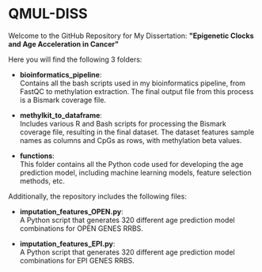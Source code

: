 # QMUL-DISS
Welcome to the GitHub Repository for My Dissertation: **"Epigenetic Clocks and Age Acceleration in Cancer"**

Here you will find the following 3 folders:

- **bioinformatics_pipeline**:  
  Contains all the bash scripts used in my bioinformatics pipeline, from FastQC to methylation extraction. The final output file from this process is a Bismark coverage file.

- **methylkit_to_dataframe**:  
  Includes various R and Bash scripts for processing the Bismark coverage file, resulting in the final dataset. The dataset features sample names as columns and CpGs as rows, with methylation beta values.

- **functions**:  
  This folder contains all the Python code used for developing the age prediction model, including machine learning models, feature selection methods, etc.

Additionally, the repository includes the following files:

- **imputation_features_OPEN.py**:  
  A Python script that generates 320 different age prediction model combinations for OPEN GENES RRBS.

- **imputation_features_EPI.py**:  
  A Python script that generates 320 different age prediction model combinations for EPI GENES RRBS.


